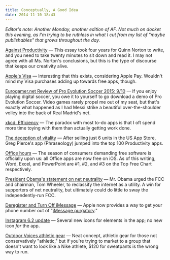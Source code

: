 ```yaml
---
title: Conceptually, A Good Idea
date: 2014-11-10 18:43
---
```

_Editor's note: Another Monday, another edition of AF. Not much on docket this evening, as I'm trying to be ruthless in what I cut from my list of "maybe publishables" that grows throughout the day._

[Against Productivity](https://medium.com/message/against-productivity-b19f56b67da6) &mdash; This essay took four years for Quinn Norton to write, and you need to take twenty minutes to sit down and read it. I may not agree with all Ms. Norton's conclusions, but this is the type of discourse that keeps our creativity alive.

[Apple's Visa](http://store.apple.com/us/browse/finance/instant_credit) &mdash; Interesting that this exists, considering Apple Pay. Wouldn't mind my Visa purchases adding up towards free apps, though.

[Eurogamer.net Review of Pro Evolution Soccer 2015: 9/10](http://www.eurogamer.net/articles/2014-11-10-pro-evolution-soccer-2015-review) &mdash; If you enjoy playing digital soccer, you owe it to yourself to go download a demo of Pro Evolution Soccer. Video games rarely propel me out of my seat, but that's exactly what happened as I had Messi strike a beautiful over-the-shoulder volley into the back of Real Madrid's net.  

[xkcd: Efficiency](http://xkcd.com/1445/) &mdash; The paradox with most to-do apps is that I oft spend more time toying with them than actually getting work done.

[The deception of vitality](https://twitter.com/agiletortoise/status/530160947906629632) &mdash; After selling just 6 units in the US App Store, Greg Pierce's app (Phraseology) jumped into the top 100 Productivity apps.  

[Office hours](http://www.nytimes.com/2014/11/07/technology/microsoft-to-give-away-mobile-version-of-office-software.html) &mdash; The season of consumers demanding free software is officially upon us: all Office apps are now free on iOS. As of this writing, Word, Excel, and PowerPoint are #1, #2, and #3 on the Top Free Chart respectively.

[President Obama's statement on net neutrality](http://www.washingtonpost.com/blogs/the-switch/wp/2014/11/10/obama-to-the-fcc-adopt-the-strongest-possible-rules-on-net-neutrality-including-title-ii/) &mdash; Mr. Obama urged the FCC and chairman, Tom Wheeler, to reclassify the internet as a utility. A win for supporters of net neutrality, but ultimately could do little to sway the independently-run FCC.

[Deregister and Turn Off iMessage](https://selfsolve.apple.com/deregister-imessage) &mdash; Apple now provides a way to get your phone number out of "[iMessage purgatory](http://adampash.com/imessage-purgatory/)."

[Instagram 6.2 update](http://blog.instagram.com/post/102294612077/discovery-and-caption-editing) &mdash; Several new icons for elements in the app; no new icon _for_ the app.

[Outdoor Voices athletic gear](http://outdoorvoices.com/collections/shop-man) &mdash; Neat concept, athletic gear for those not conservatively "athletic," but if you're trying to market to a group that doesn't want to look like a Nike athlete, $120 for sweatpants is the wrong way to run.
